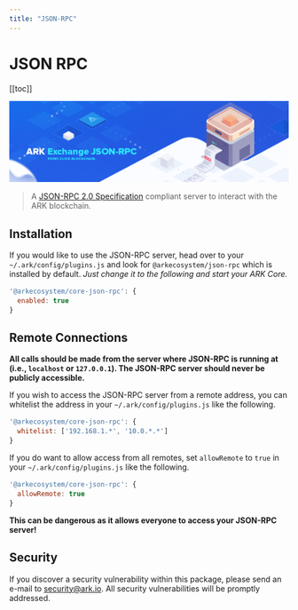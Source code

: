 ```yaml
---
title: "JSON-RPC"
---
```


# JSON RPC

[[toc]]

<p align="center">
    <img src="https://raw.githubusercontent.com/ArkEcosystem/ARK-JSON-RPC/master/banner.png" />
</p>

> A [JSON-RPC 2.0 Specification](http://www.jsonrpc.org/specification) compliant server to interact with the ARK blockchain.

## Installation

If you would like to use the JSON-RPC server, head over to your `~/.ark/config/plugins.js` and look for `@arkecosystem/json-rpc` which is installed by default. _Just change it to the following and start your ARK Core._

```js
'@arkecosystem/core-json-rpc': {
  enabled: true
}
```

## Remote Connections

**All calls should be made from the server where JSON-RPC is running at (i.e., `localhost` or `127.0.0.1`). The JSON-RPC server should never be publicly accessible.**

If you wish to access the JSON-RPC server from a remote address, you can whitelist the address in your `~/.ark/config/plugins.js` like the following.

```js
'@arkecosystem/core-json-rpc': {
  whitelist: ['192.168.1.*', '10.0.*.*']
}
```

If you do want to allow access from all remotes, set `allowRemote` to `true` in your `~/.ark/config/plugins.js` like the following.

```js
'@arkecosystem/core-json-rpc': {
  allowRemote: true
}
```

**This can be dangerous as it allows everyone to access your JSON-RPC server!**

## Security

If you discover a security vulnerability within this package, please send an e-mail to security@ark.io. All security vulnerabilities will be promptly addressed.
